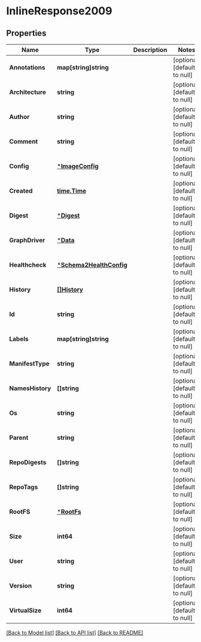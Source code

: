 # InlineResponse2009

## Properties
Name | Type | Description | Notes
------------ | ------------- | ------------- | -------------
**Annotations** | **map[string]string** |  | [optional] [default to null]
**Architecture** | **string** |  | [optional] [default to null]
**Author** | **string** |  | [optional] [default to null]
**Comment** | **string** |  | [optional] [default to null]
**Config** | [***ImageConfig**](ImageConfig.md) |  | [optional] [default to null]
**Created** | [**time.Time**](time.Time.md) |  | [optional] [default to null]
**Digest** | [***Digest**](Digest.md) |  | [optional] [default to null]
**GraphDriver** | [***Data**](Data.md) |  | [optional] [default to null]
**Healthcheck** | [***Schema2HealthConfig**](Schema2HealthConfig.md) |  | [optional] [default to null]
**History** | [**[]History**](History.md) |  | [optional] [default to null]
**Id** | **string** |  | [optional] [default to null]
**Labels** | **map[string]string** |  | [optional] [default to null]
**ManifestType** | **string** |  | [optional] [default to null]
**NamesHistory** | **[]string** |  | [optional] [default to null]
**Os** | **string** |  | [optional] [default to null]
**Parent** | **string** |  | [optional] [default to null]
**RepoDigests** | **[]string** |  | [optional] [default to null]
**RepoTags** | **[]string** |  | [optional] [default to null]
**RootFS** | [***RootFs**](RootFS.md) |  | [optional] [default to null]
**Size** | **int64** |  | [optional] [default to null]
**User** | **string** |  | [optional] [default to null]
**Version** | **string** |  | [optional] [default to null]
**VirtualSize** | **int64** |  | [optional] [default to null]

[[Back to Model list]](../README.md#documentation-for-models) [[Back to API list]](../README.md#documentation-for-api-endpoints) [[Back to README]](../README.md)


